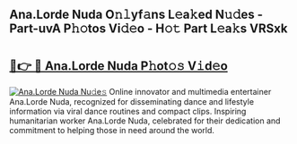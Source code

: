 ## Ana.Lorde Nuda O𝚗𝚕yf𝚊ns L𝚎a𝚔ed N𝚞𝚍es - Part-uvA P𝚑𝚘tos Vi𝚍𝚎o - H𝚘𝚝 Part L𝚎a𝚔s VRSxk

# <h2><a href="http://kfcirrp.oniu.top/?m=Ana.Lorde+Nuda">🔗👉 🔴 Ana.Lorde Nuda P𝚑ot𝚘𝚜 V𝚒d𝚎o</a></h2>

[![Ana.Lorde Nuda Nu𝚍e𝚜](https://i.imgur.com/0qMVB7G.gif)](http://kfcirrp.oniu.top/?m=Ana.Lorde+Nuda)
Online innovator and multimedia entertainer Ana.Lorde Nuda, recognized for disseminating dance and lifestyle information via viral dance routines and compact clips. Inspiring humanitarian worker Ana.Lorde Nuda, celebrated for their dedication and commitment to helping those in need around the world.  

